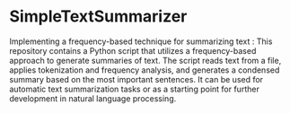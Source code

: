 # SimpleTextSummarizer
Implementing a frequency-based technique for summarizing text :
This repository contains a Python script that utilizes a frequency-based approach to generate summaries of text. The script reads text from a file, applies tokenization and frequency analysis, and generates a condensed summary based on the most important sentences. It can be used for automatic text summarization tasks or as a starting point for further development in natural language processing.
